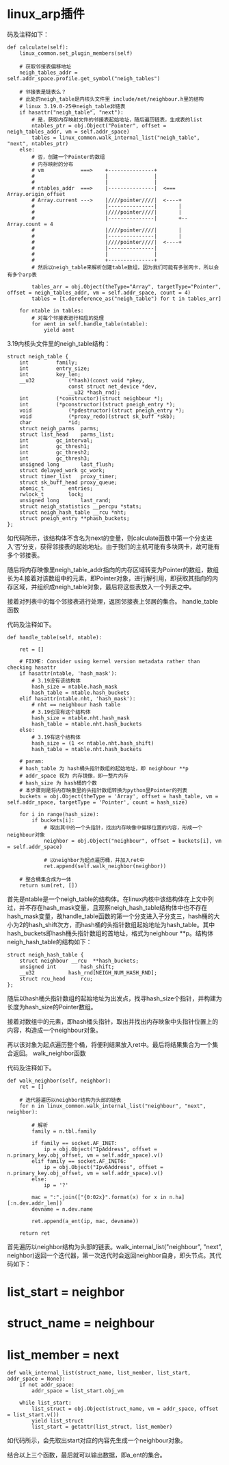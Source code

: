 # linux_arp插件
码及注释如下：
```
def calculate(self):
    linux_common.set_plugin_members(self)

    # 获取邻接表偏移地址
    neigh_tables_addr = self.addr_space.profile.get_symbol("neigh_tables")

    # 邻接表是链表么？
    # 此处的neigh_table是内核头文件里 include/net/neighbour.h里的结构
    # linux 3.19.0-25中neigh_table非链表
    if hasattr("neigh_table", "next"):
        # 是，获取内存映射文件的邻接表起始地址，随后遍历链表，生成表的list
        ntables_ptr = obj.Object("Pointer", offset = neigh_tables_addr, vm = self.addr_space)
        tables = linux_common.walk_internal_list("neigh_table", "next", ntables_ptr)
    else:
        # 否，创建一个Pointer的数组
        # 内存映射的分布
        # vm            ===>    +---------------+
        #                       |               |
        #                       |               |
        # ntables_addr  ===>    |---------------|  <=== Array.origin_offset
        # Array.current --->    |////pointer////|  <----+
        #                       |---------------|       |
        #                       |////pointer////|       |
        #                       |---------------|       +-- Array.count = 4
        #                       |////pointer////|       |
        #                       |---------------|       |
        #                       |////pointer////|  <----+
        #                       |---------------|
        #                       |               |
        #                       +---------------+
        # 然后以neigh_table来解析创建table数组，因为我们可能有多张网卡，所以会有多个arp表

        tables_arr = obj.Object(theType="Array", targetType="Pointer", offset = neigh_tables_addr, vm = self.addr_space, count = 4)
        tables = [t.dereference_as("neigh_table") for t in tables_arr]

    for ntable in tables:
        # 对每个邻接表进行相应的处理
        for aent in self.handle_table(ntable):
            yield aent
```
3.19内核头文件里的neigh_table结构：
```
struct neigh_table {
    int         family;
    int         entry_size;
    int         key_len;
    __u32           (*hash)(const void *pkey,
                    const struct net_device *dev,
                    __u32 *hash_rnd);
    int         (*constructor)(struct neighbour *);
    int         (*pconstructor)(struct pneigh_entry *);
    void            (*pdestructor)(struct pneigh_entry *);
    void            (*proxy_redo)(struct sk_buff *skb);
    char            *id;
    struct neigh_parms  parms;
    struct list_head    parms_list;
    int         gc_interval;
    int         gc_thresh1;
    int         gc_thresh2;
    int         gc_thresh3;
    unsigned long       last_flush;
    struct delayed_work gc_work;
    struct timer_list   proxy_timer;
    struct sk_buff_head proxy_queue;
    atomic_t        entries;
    rwlock_t        lock;
    unsigned long       last_rand;
    struct neigh_statistics __percpu *stats;
    struct neigh_hash_table __rcu *nht;
    struct pneigh_entry **phash_buckets;
};
```
如代码所示，该结构体不含名为next的变量，则calculate函数中第一个分支进入‘否’分支，获得邻接表的起始地址。由于我们的主机可能有多块网卡，故可能有多个邻接表。

随后将内存映像里neigh_table_addr指向的内存区域转变为Pointer的数组，数组长为4.接着对该数组中的元素，即Pointer对象，进行解引用，即获取其指向的内存区域，并组织成neigh_table对象，最后将这些表放入一个列表之中。

接着对列表中的每个邻接表进行处理，返回邻接表上邻居的集合。
handle_table函数

代码及注释如下。
```
def handle_table(self, ntable):

    ret = []

    # FIXME: Consider using kernel version metadata rather than checking hasattr
    if hasattr(ntable, 'hash_mask'):
        # 3.19没有该结构体
        hash_size = ntable.hash_mask
        hash_table = ntable.hash_buckets
    elif hasattr(ntable.nht, 'hash_mask'):
        # nht == neighbour hash table
        # 3.19也没有这个结构体
        hash_size = ntable.nht.hash_mask
        hash_table = ntable.nht.hash_buckets
    else:
        # 3.19有这个结构体
        hash_size = (1 << ntable.nht.hash_shift)
        hash_table = ntable.nht.hash_buckets

    # param:
    # hash_table 为 hash桶头指针数组的起始地址，即 neighbour **p
    # addr_space 视为 内存镜像，即一整片内存
    # hash_size 为 hash桶的个数
    # 本步骤则是将内存映象里的头指针数组转换为python里Pointer的列表
    buckets = obj.Object(theType = 'Array', offset = hash_table, vm = self.addr_space, targetType = 'Pointer', count = hash_size)

    for i in range(hash_size):
        if buckets[i]:
            # 取出其中的一个头指针，找出内存映像中偏移位置的内容，形成一个neighbour对象
            neighbor = obj.Object("neighbour", offset = buckets[i], vm = self.addr_space)

            # 以neighbor为起点遍历桶，并加入ret中
            ret.append(self.walk_neighbor(neighbor))

    # 整合桶集合成为一体
    return sum(ret, [])
```
首先是ntable是一个neigh_table的结构体。在linux内核中该结构体在上文中列过，并不存在hash_mask变量，且观察neigh_hash_table结构体中也不存在hash_mask变量，故handle_table函数的第一个分支进入子分支三，hash桶的大小为2的hash_shift次方，而hash桶的头指针数组起始地址为hash_table。其中hash_buckets即hash桶头指针数组的首地址，格式为neighbour **p。结构体neigh_hash_table的结构如下：
```
struct neigh_hash_table {
    struct neighbour __rcu  **hash_buckets;
    unsigned int        hash_shift;
    __u32           hash_rnd[NEIGH_NUM_HASH_RND];
    struct rcu_head     rcu;
};
```
随后以hash桶头指针数组的起始地址为出发点，找寻hash_size个指针，并构建为长度为hash_size的Pointer数组。

接着对数组中的元素，即hash桶头指针，取出并找出内存映象中头指针位置上的内容，构造成一个neighbour对象。

再以该对象为起点遍历整个桶，将便利结果放入ret中。最后将结果集合为一个集合返回。
walk_neighbor函数

代码及注释如下。
```
def walk_neighbor(self, neighbor):
    ret = []

    # 迭代器遍历以neighbor结构为头部的链表
    for n in linux_common.walk_internal_list("neighbour", "next", neighbor):

        # 解析
        family = n.tbl.family

        if family == socket.AF_INET:
            ip = obj.Object("IpAddress", offset = n.primary_key.obj_offset, vm = self.addr_space).v()
        elif family == socket.AF_INET6:
            ip = obj.Object("Ipv6Address", offset = n.primary_key.obj_offset, vm = self.addr_space).v()
        else:
            ip = '?'

        mac = ":".join(["{0:02x}".format(x) for x in n.ha][:n.dev.addr_len])
        devname = n.dev.name

        ret.append(a_ent(ip, mac, devname))

    return ret
```
首先遍历以neighbor结构为头部的链表。walk_internal_list("neighbour", "next", neighbor)返回一个迭代器，第一次迭代时会返回neighbor自身，即头节点。其代码如下：

# list_start = neighbor
# struct_name = neighbour
# list_member = next
```
def walk_internal_list(struct_name, list_member, list_start, addr_space = None):
    if not addr_space:
        addr_space = list_start.obj_vm

    while list_start:
        list_struct = obj.Object(struct_name, vm = addr_space, offset = list_start.v())
        yield list_struct
        list_start = getattr(list_struct, list_member)
```
如代码所示，会先取出start对应的内容先生成一个neighbour对象。

结合以上三个函数，最后就可以输出数据，即a_ent的集合。




